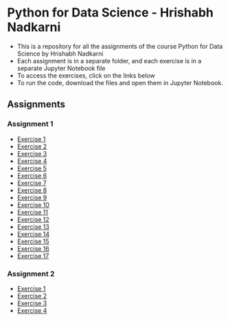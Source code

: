 # Python for Data Science - Hrishabh Nadkarni

- This is a repository for all the assignments of the course Python for Data Science by Hrishabh Nadkarni
- Each assignment is in a separate folder, and each exercise is in a separate Jupyter Notebook file
- To access the exercises, click on the links below
- To run the code, download the files and open them in Jupyter Notebook.

## Assignments

### Assignment 1

- [Exercise 1](a-1/ex-1.ipynb)
- [Exercise 2](a-1/ex-2.ipynb)
- [Exercise 3](a-1/ex-3.ipynb)
- [Exercise 4](a-1/ex-4.ipynb)
- [Exercise 5](a-1/ex-5.ipynb)
- [Exercise 6](a-1/ex-6.ipynb)
- [Exercise 7](a-1/ex-7.ipynb)
- [Exercise 8](a-1/ex-8.ipynb)
- [Exercise 9](a-1/ex-9.ipynb)
- [Exercise 10](a-1/ex-10.ipynb)
- [Exercise 11](a-1/ex-11.ipynb)
- [Exercise 12](a-1/ex-12.ipynb)
- [Exercise 13](a-1/ex-13.ipynb)
- [Exercise 14](a-1/ex-14.ipynb)
- [Exercise 15](a-1/ex-15.ipynb)
- [Exercise 16](a-1/ex-16.ipynb)
- [Exercise 17](a-1/ex-17.ipynb)

### Assignment 2

- [Exercise 1](a-2/ex-1.ipynb)
- [Exercise 2](a-2/ex-2.ipynb)
- [Exercise 3](a-2/ex-3.ipynb)
- [Exercise 4](a-2/ex-4.ipynb)
